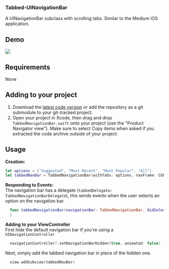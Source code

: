 ### Tabbed-UINavigationBar
A UINavigationBar subclass with scrolling tabs. Similar to the Medium iOS application.

## Demo
![](http://i.imgur.com/w29bc2r.png)

## Requirements
None

## Adding to your project
1. Download the [latest code version](https://github.com/olliepoole/tabbed-uinavigationbar/archive/master.zip) or add the repository as a git submodule to your git-tracked project.
2. Open your project in Xcode, then drag and drop `TabbedNavigationBar.swift` onto your project (use the "Product Navigator view"). Make sure to select Copy items when asked if you extracted the code archive outside of your project.

## Usage
**Creation:**  
```swift
let options = ["Suggested", "Most Recent", "Most Popular", "All"]
let tabbedNavBar = TabbedNavigationBar(withTabs: options, navFrame: CGRectMake(0, 0, view.frame.width, 62.0))
```

**Responding to Events:**  
The navigation bar has a delegate (`tabbedDelegate: TabbedNavigationBarDelegate`), this sends events when the user selects an option on the navigation bar.
```swift
  func tabbedNavigationBar(navigationBar: TabbedNavigationBar, didSelectOption option: String, atIndex index: Int) {
  }
```

**Adding to your ViewController**  
First hide the default navigation bar if you're using a `UINavigationController`
```swift
  navigationController?.setNavigationBarHidden(true, animated: false)
```
Next, simply add the tabbed navigation bar in place of the hidden one.
```swift
  view.addSubview(tabbedNavBar)
```
